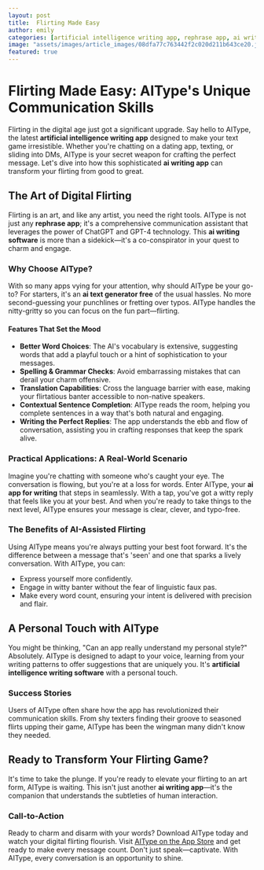 ```yaml
---
layout: post
title:  Flirting Made Easy
author: emily
categories: [artificial intelligence writing app, rephrase app, ai writing app, ai writing software, ai text generator free, ai app for writing, artificial intelligence writing software]
image: "assets/images/article_images/08dfa77c763442f2c020d211b643ce20.jpg"
featured: true
---
```


# Flirting Made Easy: AIType's Unique Communication Skills

Flirting in the digital age just got a significant upgrade. Say hello to AIType, the latest **artificial intelligence writing app** designed to make your text game irresistible. Whether you're chatting on a dating app, texting, or sliding into DMs, AIType is your secret weapon for crafting the perfect message. Let's dive into how this sophisticated **ai writing app** can transform your flirting from good to great.

## The Art of Digital Flirting

Flirting is an art, and like any artist, you need the right tools. AIType is not just any **rephrase app**; it's a comprehensive communication assistant that leverages the power of ChatGPT and GPT-4 technology. This **ai writing software** is more than a sidekick—it's a co-conspirator in your quest to charm and engage.

### Why Choose AIType?

With so many apps vying for your attention, why should AIType be your go-to? For starters, it's an **ai text generator free** of the usual hassles. No more second-guessing your punchlines or fretting over typos. AIType handles the nitty-gritty so you can focus on the fun part—flirting.

#### Features That Set the Mood

- **Better Word Choices**: The AI's vocabulary is extensive, suggesting words that add a playful touch or a hint of sophistication to your messages.
- **Spelling & Grammar Checks**: Avoid embarrassing mistakes that can derail your charm offensive.
- **Translation Capabilities**: Cross the language barrier with ease, making your flirtatious banter accessible to non-native speakers.
- **Contextual Sentence Completion**: AIType reads the room, helping you complete sentences in a way that's both natural and engaging.
- **Writing the Perfect Replies**: The app understands the ebb and flow of conversation, assisting you in crafting responses that keep the spark alive.

### Practical Applications: A Real-World Scenario

Imagine you're chatting with someone who's caught your eye. The conversation is flowing, but you're at a loss for words. Enter AIType, your **ai app for writing** that steps in seamlessly. With a tap, you've got a witty reply that feels like you at your best. And when you're ready to take things to the next level, AIType ensures your message is clear, clever, and typo-free.

### The Benefits of AI-Assisted Flirting

Using AIType means you're always putting your best foot forward. It's the difference between a message that's 'seen' and one that sparks a lively conversation. With AIType, you can:

- Express yourself more confidently.
- Engage in witty banter without the fear of linguistic faux pas.
- Make every word count, ensuring your intent is delivered with precision and flair.

## A Personal Touch with AIType

You might be thinking, "Can an app really understand my personal style?" Absolutely. AIType is designed to adapt to your voice, learning from your writing patterns to offer suggestions that are uniquely you. It's **artificial intelligence writing software** with a personal touch.

### Success Stories

Users of AIType often share how the app has revolutionized their communication skills. From shy texters finding their groove to seasoned flirts upping their game, AIType has been the wingman many didn't know they needed.

## Ready to Transform Your Flirting Game?

It's time to take the plunge. If you're ready to elevate your flirting to an art form, AIType is waiting. This isn't just another **ai writing app**—it's the companion that understands the subtleties of human interaction. 

### Call-to-Action

Ready to charm and disarm with your words? Download AIType today and watch your digital flirting flourish. Visit [AIType on the App Store](https://apps.apple.com/us/app/aitype-grammar-check-keyboard/id6469163944) and get ready to make every message count. Don't just speak—captivate. With AIType, every conversation is an opportunity to shine.